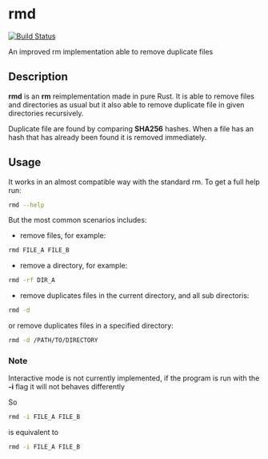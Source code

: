 # rmd

[![Build Status](https://travis-ci.com/FilippoRanza/rmd.svg?branch=master)](https://travis-ci.com/FilippoRanza/rmd)

An improved rm implementation able to remove duplicate files

## Description 
**rmd** is an **rm** reimplementation made in pure Rust. It
is able to remove files and directories as usual but 
it also able to remove duplicate file in given directories recursively. 

Duplicate file are found by comparing **SHA256** hashes. 
When a file has an hash that has already been found it is removed immediately.

## Usage 
It works in an almost compatible way with the standard rm. To get a full help run:

```bash
rmd --help
```

But the most common scenarios includes:

- remove files, for example:
```bash
rmd FILE_A FILE_B 
```

- remove a directory, for example:
```bash
rmd -rf DIR_A
```

- remove duplicates files in the current directory, and all sub directoris:
```bash
rmd -d
```
or remove duplicates files in a specified directory:
```bash
rmd -d /PATH/TO/DIRECTORY
```
### Note
Interactive mode is not currently implemented, if the program is run 
with the **-i** flag it will not behaves differently

So 
```bash
rmd -i FILE_A FILE_B
```

is equivalent to
```bash
rmd -i FILE_A FILE_B
```





